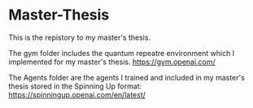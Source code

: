 # Master-Thesis

This is the repistory to my master's thesis.

The gym folder includes the quantum repeatre environment which I implemented for my master's thesis.
https://gym.openai.com/

The Agents folder are the agents I trained and included in my master's thesis stored in the Spinning Up format:
https://spinningup.openai.com/en/latest/
